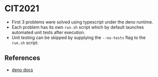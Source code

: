 # CIT2021
- First 3 problems were solved using typescript under the deno runtime.
- Each problem has its own `run.sh` script which by default launches automated unit tests after execution.
- Unit testing can be skipped by supplying the `--no-tests` flag to the `run.sh` script.

## References
- [deno docs](https://doc.deno.land/builtin/stable)
